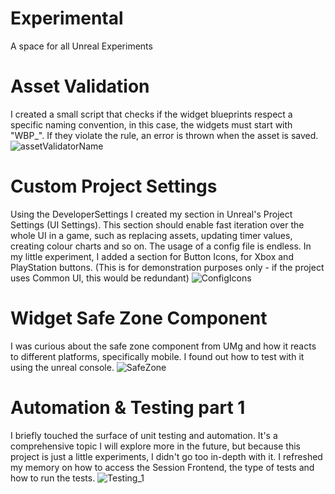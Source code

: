 # Experimental
A space for all Unreal Experiments

# Asset Validation
I created a small script that checks if the widget blueprints respect a specific naming convention, in this case, the widgets must start with "WBP_". If they violate the rule, an error is thrown when the asset is saved.
![assetValidatorName](https://github.com/yallen99/Experimental/assets/55985184/53cd04be-7e47-493a-9105-2a416affd703)

# Custom Project Settings 
Using the DeveloperSettings I created my section in Unreal's Project Settings (UI Settings). This section should enable fast iteration over the whole UI in a game, such as replacing assets, updating timer values, creating colour charts and so on. The usage of a config file is endless. In my little experiment, I added a section for Button Icons, for Xbox and PlayStation buttons. (This is for demonstration purposes only - if the project uses Common UI, this would be redundant)
![ConfigIcons](https://github.com/yallen99/Experimental/assets/55985184/03317889-db4c-4aea-9bf2-5aa22cdde5d2)

# Widget Safe Zone Component
I was curious about the safe zone component from UMg and how it reacts to different platforms, specifically mobile. I found out how to test with it using the unreal console.
![SafeZone](https://github.com/yallen99/Experimental/assets/55985184/b7bb3c1c-27f1-43a9-b6c1-f8a7fde3ea95)

# Automation & Testing part 1
I briefly touched the surface of unit testing and automation. It's a comprehensive topic I will explore more in the future, but because this project is just a little experiments, I didn't go too in-depth with it. I refreshed my memory on how to access the Session Frontend, the type of tests and how to run the tests.
![Testing_1](https://github.com/yallen99/Experimental/assets/55985184/78b457ed-f56d-4a70-9422-01487d784576)
